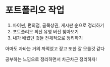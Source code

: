 # 포트폴리오 작업

1. 파이썬, 편의점, 골목상권, 게시판 순으로 정리하기
2. 포트폴리오 최신 유행 버전 찾아보기
3. 내가 배웠던 것들 전체적으로 정리하기



아마도 자바는 거의 까먹었고 장고 또한 잘 모를것 같다

공부하는 느낌으로 정리하면서 차근차근 정리하자!

